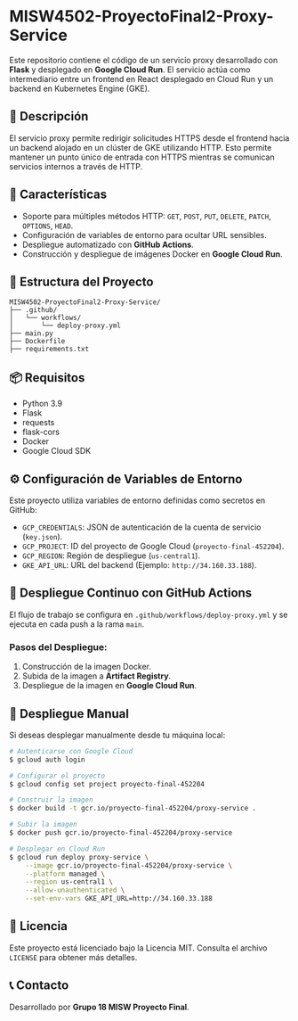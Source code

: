 # MISW4502-ProyectoFinal2-Proxy-Service

Este repositorio contiene el código de un servicio proxy desarrollado con **Flask** y desplegado en **Google Cloud Run**. El servicio actúa como intermediario entre un frontend en React desplegado en Cloud Run y un backend en Kubernetes Engine (GKE).

## 📌 Descripción

El servicio proxy permite redirigir solicitudes HTTPS desde el frontend hacia un backend alojado en un clúster de GKE utilizando HTTP. Esto permite mantener un punto único de entrada con HTTPS mientras se comunican servicios internos a través de HTTP.

## 🚀 Características
- Soporte para múltiples métodos HTTP: `GET`, `POST`, `PUT`, `DELETE`, `PATCH`, `OPTIONS`, `HEAD`.
- Configuración de variables de entorno para ocultar URL sensibles.
- Despliegue automatizado con **GitHub Actions**.
- Construcción y despliegue de imágenes Docker en **Google Cloud Run**.

## 📂 Estructura del Proyecto
```
MISW4502-ProyectoFinal2-Proxy-Service/
├── .github/
│   └── workflows/
│       └── deploy-proxy.yml
├── main.py
├── Dockerfile
├── requirements.txt
```

## 📦 Requisitos
- Python 3.9
- Flask
- requests
- flask-cors
- Docker
- Google Cloud SDK

## ⚙️ Configuración de Variables de Entorno
Este proyecto utiliza variables de entorno definidas como secretos en GitHub:
- `GCP_CREDENTIALS`: JSON de autenticación de la cuenta de servicio (`key.json`).
- `GCP_PROJECT`: ID del proyecto de Google Cloud (`proyecto-final-452204`).
- `GCP_REGION`: Región de despliegue (`us-central1`).
- `GKE_API_URL`: URL del backend (Ejemplo: `http://34.160.33.188`).

## 📌 Despliegue Continuo con GitHub Actions
El flujo de trabajo se configura en `.github/workflows/deploy-proxy.yml` y se ejecuta en cada push a la rama `main`.

### Pasos del Despliegue:
1. Construcción de la imagen Docker.
2. Subida de la imagen a **Artifact Registry**.
3. Despliegue de la imagen en **Google Cloud Run**.

## 🚀 Despliegue Manual
Si deseas desplegar manualmente desde tu máquina local:
```bash
# Autenticarse con Google Cloud
$ gcloud auth login

# Configurar el proyecto
$ gcloud config set project proyecto-final-452204

# Construir la imagen
$ docker build -t gcr.io/proyecto-final-452204/proxy-service .

# Subir la imagen
$ docker push gcr.io/proyecto-final-452204/proxy-service

# Desplegar en Cloud Run
$ gcloud run deploy proxy-service \
    --image gcr.io/proyecto-final-452204/proxy-service \
    --platform managed \
    --region us-central1 \
    --allow-unauthenticated \
    --set-env-vars GKE_API_URL=http://34.160.33.188
```

## 📜 Licencia
Este proyecto está licenciado bajo la Licencia MIT. Consulta el archivo `LICENSE` para obtener más detalles.

## 📞 Contacto
Desarrollado por **Grupo 18 MISW Proyecto Final**.